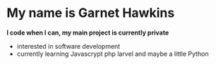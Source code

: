 # My name is Garnet Hawkins
**I code when I can, my main project is currently private**
- interested in software development
- currently learning Javascrypt php larvel and maybe a little Python


